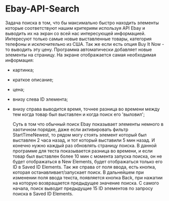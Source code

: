 # Ebay-API-Search
  Задача поиска в том, что бы максимально быстро находить элементы которые соответствуют нашим критериям используя API Ebay и выводить их
на экран со всей нас интересующей информацией. Интересуют только самые новые выставленные товары, категория телефоны и исключительно
из США. Так же если есть опция Buy It Now - то выводить эту цену. Программа автоматически добавляет новые элементы на страницу. 
На экране отображается самая необходимая информация:
- картинка;
- краткое описание;
- цена;
- внизу слева ID элемента;
- внизу справа выводится время, точнее разница во времени между тем когда товар был выставлен и когда поиск его 'выловил';

  Суть в том что обычный поиск Ebay показывает элементы немного в хаотичном порядке, даже если активировать фильтр StartTimeNewest, то 
рядом могу стоять элемент который был выставлен 2 часа назад, и тот который выставили 5 мин назад. И конечно нужно каждый раз обновлять
страницу поиска. В данной программе для теста показывается разница во времени, и если товар был выставлен более 10 мин с момента 
запуска поиска, он не будет отображаться в New Elements, будет отображаться только его ID в Saved ID Elements.
  Так же справа от поля ввода, есть кнопка, которая останавливает/запускает поиск. В дальнейшем при изменении поля ввода текста,
появляется кнопка Back, при нажатии на которую возвращается предыдущее значение поиска.
  C самого начала, поиск выводит предыдущие 15 ID элементов по запросу поиска в Saved ID Elements.

